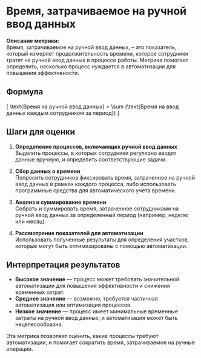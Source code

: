 # Время, затрачиваемое на ручной ввод данных

**Описание метрики:**  
Время, затрачиваемое на ручной ввод данных, – это показатель, который измеряет продолжительность времени, которое сотрудники тратят на ручной ввод данных в процессе работы. Метрика помогает определить, насколько процесс нуждается в автоматизации для повышения эффективности.

## Формула

\[
\text{Время на ручной ввод данных} = \sum (\text{Время на ввод данных каждым сотрудником за период})
\]

## Шаги для оценки

1. **Определение процессов, включающих ручной ввод данных**  
   Выделить процессы, в которых сотрудники регулярно вводят данные вручную, и определить соответствующие задачи.

2. **Сбор данных о времени**  
   Попросить сотрудников фиксировать время, затраченное на ручной ввод данных в рамках каждого процесса, либо использовать программные средства для автоматического учета времени.

3. **Анализ и суммирование времени**  
   Собрать и суммировать время, затраченное сотрудниками на ручной ввод данных за определенный период (например, неделю или месяц).

4. **Рассмотрение показателей для автоматизации**  
   Использовать полученные результаты для определения участков, которые могут быть оптимизированы с помощью автоматизации.

## Интерпретация результатов

- **Высокое значение** — процесс может требовать значительной автоматизации для повышения эффективности и снижения временных затрат.
- **Среднее значение** — возможно, требуется частичная автоматизация или оптимизация процессов.
- **Низкое значение** — процесс имеет минимальные временные затраты на ручной ввод данных, и автоматизация может быть нецелесообразна.

Эта метрика позволяет оценить, какие процессы требуют автоматизации, и помогает сократить время, затрачиваемое на ручные операции.
